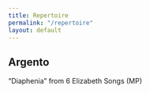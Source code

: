```yaml
---
title: Repertoire
permalink: "/repertoire"
layout: default
---
```


## Argento
“Diaphenia”  from 6 Elizabeth Songs (MP)